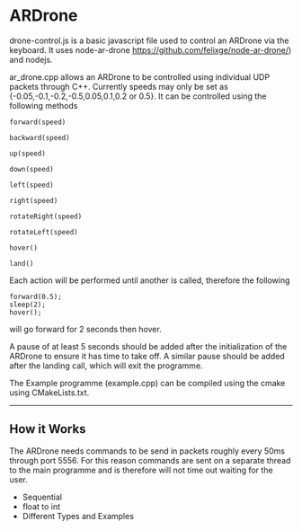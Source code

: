 # ARDrone

drone-control.js is a basic javascript file used to control an ARDrone via the keyboard. It uses node-ar-drone https://github.com/felixge/node-ar-drone/) and nodejs. 

ar_drone.cpp allows an ARDrone to be controlled using individual UDP packets through C++. 
Currently speeds may only be set as {-0.05,-0.1,-0.2,-0.5,0.05,0.1,0.2 or 0.5}.
It can be controlled using the following methods

```
forward(speed)

backward(speed)

up(speed)

down(speed)

left(speed)

right(speed)

rotateRight(speed)

rotateLeft(speed)

hover()

land()

```

Each action will be performed until another is called, therefore the following

```
forward(0.5);
sleep(2);
hover();
```

will go forward for 2 seconds then hover.

A pause of at least 5 seconds should be added after the initialization of the ARDrone to ensure it has time to take off.
A similar pause should be added after the landing call, which will exit the programme.

The Example programme (example.cpp) can be compiled using the cmake using CMakeLists.txt.


-----------------------------------
How it Works
-----------------------------------

The ARDrone needs commands to be send in packets roughly every 50ms through port 5556. For this reason commands are sent on a separate thread to the main programme and is therefore will not time out waiting for the user. 

- Sequential
- float to int
- Different Types and Examples